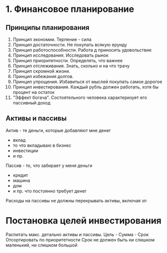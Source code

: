 # 1. Финансовое планирование
## Принципы планирования
1. Принцип экономии. Терпение - сила
2. Принцип достаточности. Не покупать всякую ерунду
3. Принцип работоспособности. Работа д приносить удовольствие
4. Принцип исследования. Исследовать рынок
5. Принцип приоритетности. Определять, что важнее
6. Принцип отслеживания. Знать, сколько и на что трачу
7. Принцип скромной жизни.
8. Принцип избежания долгов.
9. Принцип упрощения. Избавиться от мыслей покупать самое дорогое
10. Принцип инвестирования. Каждый рубль должен работать, хотя бы процент на остаток
11. "Эффект богача". Состоятельного человека характеризует его пассивный доход

## Активы и пассивы
Актив - те деньги, которые добавляют мне денег
 - вклад
 - то что вкладываю в бизнес
 - инвестиции
 - и пр.

Пассив - то, что забирает у меня деньги
 - кредит
 - машина
 - дом
 - и пр. что постоянно требует денег

Расходы на пассивы не должны перекрывать активы, включая зп

# Постановка целей инвестирования
Распитать макс. детально активы и пассивы.
Цель - Сумма - Срок
Отсортировать по приоритетности
Срок не должен быть ни слишком маленький, ни слишком большой
